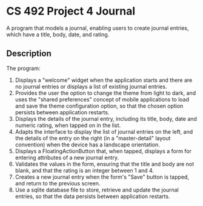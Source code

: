# CS 492 Project 4 Journal

A program that models a journal, enabling users to create journal entries, which have a title, body, date, and rating.

## Description

The program:
1. Displays a "welcome" widget when the application starts and there are no journal entries or displays a list of existing journal entries.
2. Provides the user the option to change the theme from light to dark, and uses the "shared preferences" concept of mobile applications to load and save the theme configuration option, so that the chosen option persists between application restarts.
3. Displays the details of the journal entry, including its title, body, date and numeric rating, when tapped on in the list.
4. Adapts the interface to display the list of journal entries on the left, and the details of the entry on the right (in a "master-detail" layout convention) when the device has a landscape orientation.
5. Displays a FloatingActionButton that, when tapped, displays a form for entering attributes of a new journal entry.
6. Validates the values in the form, ensuring that the title and body are not blank, and that the rating is an integer between 1 and 4.
7. Creates a new journal entry when the form's "Save" button is tapped, and return to the previous screen.
8. Use a sqlite database file to store, retrieve and update the journal entries, so that the data persists between application restarts.

